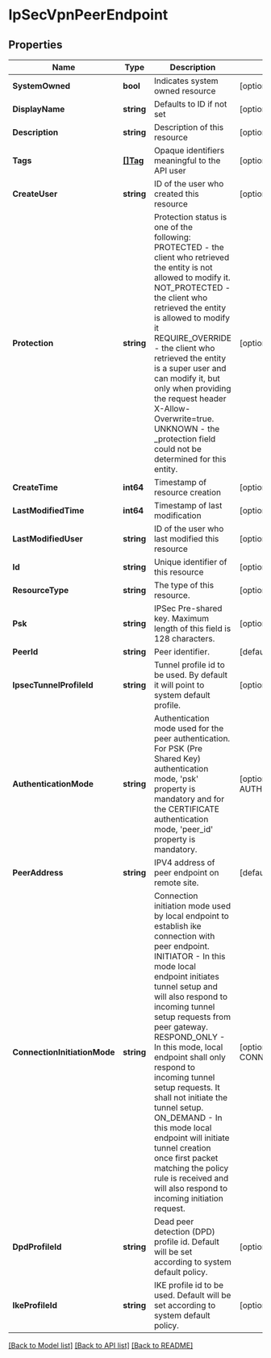 # IpSecVpnPeerEndpoint

## Properties
Name | Type | Description | Notes
------------ | ------------- | ------------- | -------------
**SystemOwned** | **bool** | Indicates system owned resource | [optional] [default to null]
**DisplayName** | **string** | Defaults to ID if not set | [optional] [default to null]
**Description** | **string** | Description of this resource | [optional] [default to null]
**Tags** | [**[]Tag**](Tag.md) | Opaque identifiers meaningful to the API user | [optional] [default to null]
**CreateUser** | **string** | ID of the user who created this resource | [optional] [default to null]
**Protection** | **string** | Protection status is one of the following: PROTECTED - the client who retrieved the entity is not allowed             to modify it. NOT_PROTECTED - the client who retrieved the entity is allowed                 to modify it REQUIRE_OVERRIDE - the client who retrieved the entity is a super                    user and can modify it, but only when providing                    the request header X-Allow-Overwrite&#x3D;true. UNKNOWN - the _protection field could not be determined for this           entity.  | [optional] [default to null]
**CreateTime** | **int64** | Timestamp of resource creation | [optional] [default to null]
**LastModifiedTime** | **int64** | Timestamp of last modification | [optional] [default to null]
**LastModifiedUser** | **string** | ID of the user who last modified this resource | [optional] [default to null]
**Id** | **string** | Unique identifier of this resource | [optional] [default to null]
**ResourceType** | **string** | The type of this resource. | [optional] [default to null]
**Psk** | **string** | IPSec Pre-shared key. Maximum length of this field is 128 characters. | [optional] [default to null]
**PeerId** | **string** | Peer identifier. | [default to null]
**IpsecTunnelProfileId** | **string** | Tunnel profile id to be used. By default it will point to system default profile. | [optional] [default to null]
**AuthenticationMode** | **string** | Authentication mode used for the peer authentication. For PSK (Pre Shared Key) authentication mode, &#x27;psk&#x27; property is mandatory and for the CERTIFICATE authentication mode, &#x27;peer_id&#x27; property is mandatory. | [optional] [default to AUTHENTICATION_MODE.PSK]
**PeerAddress** | **string** | IPV4 address of peer endpoint on remote site. | [default to null]
**ConnectionInitiationMode** | **string** | Connection initiation mode used by local endpoint to establish ike connection with peer endpoint. INITIATOR - In this mode local endpoint initiates tunnel setup and will also respond to incoming tunnel setup requests from peer gateway. RESPOND_ONLY - In this mode, local endpoint shall only respond to incoming tunnel setup requests. It shall not initiate the tunnel setup. ON_DEMAND - In this mode local endpoint will initiate tunnel creation once first packet matching the policy rule is received and will also respond to incoming initiation request.  | [optional] [default to CONNECTION_INITIATION_MODE.INITIATOR]
**DpdProfileId** | **string** | Dead peer detection (DPD) profile id. Default will be set according to system default policy. | [optional] [default to null]
**IkeProfileId** | **string** | IKE profile id to be used. Default will be set according to system default policy. | [optional] [default to null]

[[Back to Model list]](../README.md#documentation-for-models) [[Back to API list]](../README.md#documentation-for-api-endpoints) [[Back to README]](../README.md)

